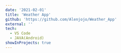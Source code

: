 ```yaml
---
date: '2021-02-01'
title: 'Weather App'
github: 'https://github.com/Alenjojo/Weather_App'
external: ''
tech:
  - VS Code
  - JAVA(Android)
showInProjects: true
---
```

